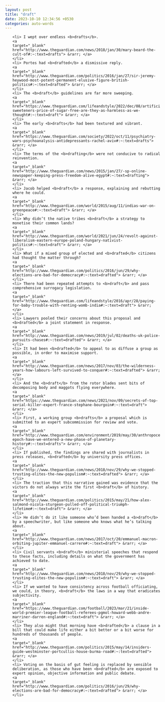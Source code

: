 ```yaml
---
layout: post
title: "draft"
date: 2023-10-10 12:34:56 +0530
categories: auto-words
---
```

<ol>

    <li> I wept over endless <b>drafts</b>.
    <a 
    target="_blank" 
    href="http://www.theguardian.com/news/2018/jan/30/mary-beard-the-cult-of#:~:text=drafts"> &rarr; </a>
    </li>
    <li> Portes had <b>drafted</b> a dismissive reply.
    <a 
    target="_blank" 
    href="http://www.theguardian.com/politics/2016/jan/27/sir-jeremy-heywood-most-potent-permanent-elusive-figure-british-politics#:~:text=drafted"> &rarr; </a>
    </li>
    <li> The <b>draft</b> guidelines are far more sweeping.
    <a 
    target="_blank" 
    href="https://www.theguardian.com/lifeandstyle/2022/dec/08/artificial-sweeteners-price-of-sugar-free-are-they-as-harmless-as-we-thought#:~:text=draft"> &rarr; </a>
    </li>
    <li> The early <b>drafts</b> had been textured and vibrant.
    <a 
    target="_blank" 
    href="https://www.theguardian.com/society/2022/oct/11/psychiatry-wars-psychoanalysis-antidepressants-rachel-aviv#:~:text=drafts"> &rarr; </a>
    </li>
    <li> The terms of the <b>drafting</b> were not conducive to radical reinvention.
    <a 
    target="_blank" 
    href="http://www.theguardian.com/news/2015/jan/27/-sp-online-newspaper-keeping-press-freedom-alive-egypt#:~:text=drafting"> &rarr; </a>
    </li>
    <li> Jacob helped <b>draft</b> a response, explaining and rebutting where he could.
    <a 
    target="_blank" 
    href="http://www.theguardian.com/world/2015/aug/11/indias-war-on-greenpeace#:~:text=draft"> &rarr; </a>
    </li>
    <li> Why didn’t the native tribes <b>draft</b> a strategy to monetise their common lands?
    <a 
    target="_blank" 
    href="http://www.theguardian.com/world/2021/jun/24/revolt-against-liberalism-eastern-europe-poland-hungary-nativist-politics#:~:text=draft"> &rarr; </a>
    </li>
    <li> What if a mixed group of elected and <b>drafted</b> citizens had thought the matter through?
    <a 
    target="_blank" 
    href="http://www.theguardian.com/politics/2016/jun/29/why-elections-are-bad-for-democracy#:~:text=drafted"> &rarr; </a>
    </li>
    <li> There had been repeated attempts to <b>draft</b> and pass comprehensive surrogacy legislation.
    <a 
    target="_blank" 
    href="http://www.theguardian.com/lifeandstyle/2016/apr/28/paying-for-baby-trouble-with-renting-womb-india#:~:text=draft"> &rarr; </a>
    </li>
    <li> Lawyers pooled their concerns about this proposal and <b>drafted</b> a joint statement in response.
    <a 
    target="_blank" 
    href="http://www.theguardian.com/news/2019/jul/02/deaths-uk-police-pursuits-chases#:~:text=drafted"> &rarr; </a>
    </li>
    <li> It had been <b>drafted</b> to appeal to as diffuse a group as possible, in order to maximise support.
    <a 
    target="_blank" 
    href="http://www.theguardian.com/news/2017/nov/03/the-wilderness-years-how-labours-left-survived-to-conquer#:~:text=drafted"> &rarr; </a>
    </li>
    <li> And the <b>draft</b> from the rotor blades sent bits of decomposing body and maggots flying everywhere.
    <a 
    target="_blank" 
    href="https://www.theguardian.com/news/2021/nov/09/secrets-of-top-serial-killer-expert-france-stephane-bourgoin#:~:text=draft"> &rarr; </a>
    </li>
    <li> First, a working group <b>drafts</b> a proposal which is submitted to an expert subcommission for review and vote.
    <a 
    target="_blank" 
    href="http://www.theguardian.com/environment/2019/may/30/anthropocene-epoch-have-we-entered-a-new-phase-of-planetary-history#:~:text=drafts"> &rarr; </a>
    </li>
    <li> If published, the findings are shared with journalists in press releases, <b>drafted</b> by university press offices.
    <a 
    target="_blank" 
    href="http://www.theguardian.com/news/2018/nov/29/why-we-stopped-trusting-elites-the-new-populism#:~:text=drafted"> &rarr; </a>
    </li>
    <li> The traction that this narrative gained was evidence that the victors do not always write the first <b>draft</b> of history.
    <a 
    target="_blank" 
    href="http://www.theguardian.com/politics/2015/may/21/how-alex-salmond-nicola-sturgeon-pulled-off-political-triumph-lifetime#:~:text=draft"> &rarr; </a>
    </li>
    <li> He didn’t do it like someone who’d been handed a <b>draft</b> by a speechwriter, but like someone who knows what he’s talking about.
    <a 
    target="_blank" 
    href="http://www.theguardian.com/news/2017/oct/20/emmanuel-macron-orbiting-jupiter-emmanuel-carrere#:~:text=draft"> &rarr; </a>
    </li>
    <li> Civil servants <b>draft</b> ministerial speeches that respond to these facts, including details on what the government has achieved to date.
    <a 
    target="_blank" 
    href="http://www.theguardian.com/news/2018/nov/29/why-we-stopped-trusting-elites-the-new-populism#:~:text=draft"> &rarr; </a>
    </li>
    <li> If we wanted to have consistency across football officiating, we could, in theory, <b>draft</b> the laws in a way that eradicates subjectivity.
    <a 
    target="_blank" 
    href="https://www.theguardian.com/football/2023/mar/21/inside-world-premier-league-football-referees-pgmol-howard-webb-andre-marriner-darren-england#:~:text=draft"> &rarr; </a>
    </li>
    <li> They also might that morning have <b>drafted</b> a clause in a bill that could make life either a bit better or a bit worse for hundreds of thousands of people.
    <a 
    target="_blank" 
    href="http://www.theguardian.com/politics/2015/may/14/insiders-guide-westminster-portcullis-house-burma-road#:~:text=drafted"> &rarr; </a>
    </li>
    <li> Voting on the basis of gut feeling is replaced by sensible deliberation, as those who have been <b>drafted</b> are exposed to expert opinion, objective information and public debate.
    <a 
    target="_blank" 
    href="http://www.theguardian.com/politics/2016/jun/29/why-elections-are-bad-for-democracy#:~:text=drafted"> &rarr; </a>
    </li>